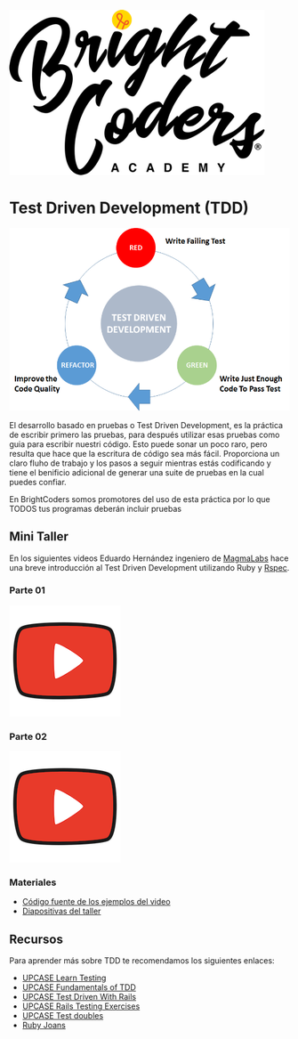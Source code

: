 ![BrightCoders Logo](../../img/logo-bc.png)

# Test Driven Development (TDD)
![TDD](img/tdd.png)

El desarrollo basado en pruebas o Test Driven Development, es la práctica de escribir primero las pruebas, para después utilizar esas pruebas como guia para escribir nuestri código. Esto puede sonar un poco raro, pero resulta que hace que la escritura de código sea más fácil. Proporciona un claro fluho de trabajo y los pasos a seguir mientras estás codificando y tiene el benificio adicional de generar una suite de pruebas en la cual puedes confiar.

En BrightCoders somos promotores del uso de esta práctica por lo que TODOS tus programas deberán incluir pruebas

## Mini Taller

En los siguientes videos Eduardo Hernández ingeniero de [MagmaLabs](https://www.magmalabs.io/) hace una breve introducción al Test Driven Development utilizando Ruby y [Rspec](https://rspec.info/).

### Parte 01 

[![Video](img/video-logo.png)](https://drive.google.com/file/d/1ylM6Je1oRAcSnG8mOBIJKu0DEBMUvyNb/preview)

### Parte 02
[![Video](img/video-logo.png)](https://drive.google.com/file/d/1vuSYZNwQoE37YDaIzvJjEERu4KVRAGQN/preview)

### Materiales
- [Código fuente de los ejemplos del video](https://github.com/bright-coders/tdd-workshop)
- [Diapositivas del taller](https://drive.google.com/file/d/17jU3Yz5xJmx82rZWoVv7QaJoW9Na4Rif/view?usp=sharing)

## Recursos

Para aprender más sobre TDD te recomendamos los siguientes enlaces: 
- [UPCASE Learn Testing](https://thoughtbot.com/upcase/testing)
- [UPCASE Fundamentals of TDD](https://thoughtbot.com/upcase/fundamentals-of-tdd)
- [UPCASE Test Driven With Rails](https://thoughtbot.com/upcase/test-driven-rails)
- [UPCASE Rails Testing Exercises](https://thoughtbot.com/upcase/rails-testing-exercises)
- [UPCASE Test doubles](https://thoughtbot.com/upcase/test-doubles) 
- [Ruby Joans](http://www.rubykoans.com/)



